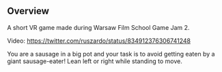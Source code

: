 ## Overview

A short VR game made during Warsaw Film School Game Jam 2.

Video: https://twitter.com/ruszardo/status/834912376306741248

You are a sausage in a big pot and your task is to avoid getting eaten by a giant sausage-eater!
Lean left or right while standing to move.
